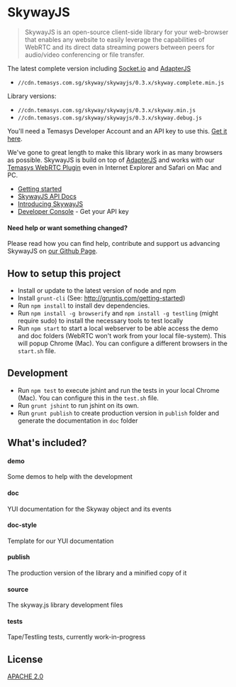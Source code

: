 # SkywayJS

> SkywayJS is an open-source client-side library for your web-browser that enables any website to easily leverage the capabilities of WebRTC and its direct data streaming powers between peers for audio/video conferencing or file transfer.

The latest complete version including [Socket.io](http://socket.io/) and [AdapterJS](https://github.com/Temasys/AdapterJS)
- `//cdn.temasys.com.sg/skyway/skywayjs/0.3.x/skyway.complete.min.js`

Library versions:
- `//cdn.temasys.com.sg/skyway/skywayjs/0.3.x/skyway.min.js`
- `//cdn.temasys.com.sg/skyway/skywayjs/0.3.x/skyway.debug.js`

You'll need a Temasys Developer Account and an API key to use this. [Get it here](https://developers.temasys.com.sg).

We've gone to great length to make this library work in as many browsers as possible. SkywayJS is build on top of [AdapterJS](https://github.com/Temasys/AdapterJS) and works with our [Temasys WebRTC Plugin](https://temasys.atlassian.net/wiki/display/TWPP/WebRTC+Plugins) even in Internet Explorer and Safari on Mac and PC.

- [Getting started](http://temasys.github.io/how-to/2014/08/08/Getting_started_with_WebRTC_and_SkywayJS/)
- [SkywayJS API Docs](http://cdn.temasys.com.sg/skyway/skywayjs/0.3.x/doc/index.html)
- [Introducing SkywayJS](http://temasys.atlassian.net/wiki/display/TPD/Introducing+SkywayJS)
- [Developer Console](https://developer.temasys.com.sg) - Get your API key


#### Need help or want something changed?

Please read how you can find help, contribute and support us advancing SkywayJS on [our Github Page](http://temasys.github.io/support).


## How to setup this project

- Install or update to the latest version of node and npm
- Install `grunt-cli` (See: http://gruntjs.com/getting-started)
- Run `npm install` to install dev dependencies.
- Run `npm install -g browserify` and `npm install -g testling` (might require sudo) to install the necessary tools to test locally
- Run `npm start` to start a local webserver to be able access the demo and doc folders (WebRTC won't work from your local file-system). This will popup Chrome (Mac). You can configure a different browsers in the `start.sh` file.

## Development

- Run `npm test` to execute jshint and run the tests in your local Chrome (Mac). You can configure this in the `test.sh` file.
- Run `grunt jshint` to run jshint on its own.
- Run `grunt publish` to create production version in `publish` folder and generate the documentation in `doc` folder


## What's included?

#### demo

Some demos to help with the development

#### doc

YUI documentation for the Skyway object and its events

#### doc-style

Template for our YUI documentation

#### publish

The production version of the library and a minified copy of it

#### source

The skyway.js library development files

#### tests

Tape/Testling tests, currently work-in-progress


## License

[APACHE 2.0](http://www.apache.org/licenses/LICENSE-2.0.html)


